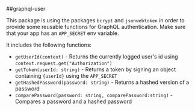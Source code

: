 ##graphql-user

This package is using the packages `bcrypt` and `jsonwebtoken` in order to provide some reusable functions for GraphQL authentication.
Make sure that your app has an `APP_SECRET` env variable.

It includes the following functions:

- `getUserId(context)` - Returns the currently logged user's id using `context.request.get("Authorization")`
- `getToken(userId: string)` - Returns a token by signing an object containing `{userId}` using the `APP_SECRET`
- `getHashedPassword(password: string)` - Returns a hashed version of a password
- `comparePassword(password: string, comparePassword:string)` - Compares a password and a hashed password
